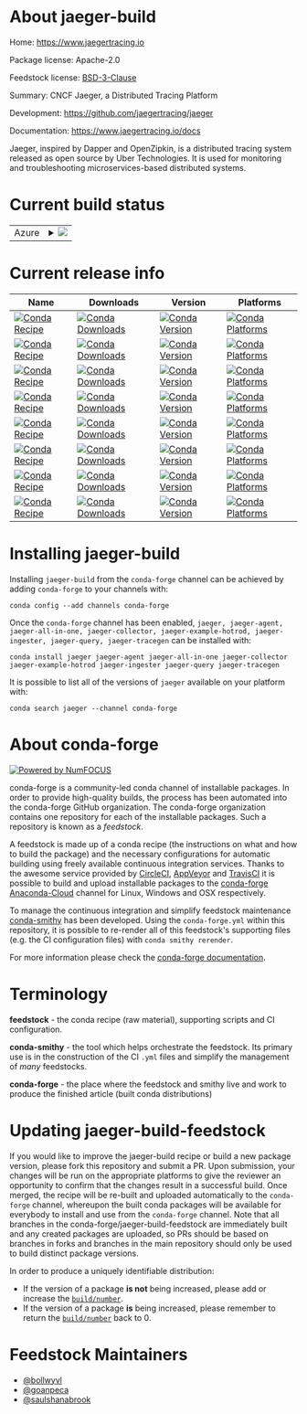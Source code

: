 About jaeger-build
==================

Home: https://www.jaegertracing.io

Package license: Apache-2.0

Feedstock license: [BSD-3-Clause](https://github.com/conda-forge/jaeger-feedstock/blob/master/LICENSE.txt)

Summary: CNCF Jaeger, a Distributed Tracing Platform

Development: https://github.com/jaegertracing/jaeger

Documentation: https://www.jaegertracing.io/docs

Jaeger, inspired by Dapper and OpenZipkin, is a distributed tracing system
released as open source by Uber Technologies.
It is used for monitoring and troubleshooting microservices-based
distributed systems.


Current build status
====================


<table>
    
  <tr>
    <td>Azure</td>
    <td>
      <details>
        <summary>
          <a href="https://dev.azure.com/conda-forge/feedstock-builds/_build/latest?definitionId=8424&branchName=master">
            <img src="https://dev.azure.com/conda-forge/feedstock-builds/_apis/build/status/jaeger-feedstock?branchName=master">
          </a>
        </summary>
        <table>
          <thead><tr><th>Variant</th><th>Status</th></tr></thead>
          <tbody><tr>
              <td>linux_64</td>
              <td>
                <a href="https://dev.azure.com/conda-forge/feedstock-builds/_build/latest?definitionId=8424&branchName=master">
                  <img src="https://dev.azure.com/conda-forge/feedstock-builds/_apis/build/status/jaeger-feedstock?branchName=master&jobName=linux&configuration=linux_64_" alt="variant">
                </a>
              </td>
            </tr><tr>
              <td>osx_64</td>
              <td>
                <a href="https://dev.azure.com/conda-forge/feedstock-builds/_build/latest?definitionId=8424&branchName=master">
                  <img src="https://dev.azure.com/conda-forge/feedstock-builds/_apis/build/status/jaeger-feedstock?branchName=master&jobName=osx&configuration=osx_64_" alt="variant">
                </a>
              </td>
            </tr>
          </tbody>
        </table>
      </details>
    </td>
  </tr>
</table>

Current release info
====================

| Name | Downloads | Version | Platforms |
| --- | --- | --- | --- |
| [![Conda Recipe](https://img.shields.io/badge/recipe-jaeger-green.svg)](https://anaconda.org/conda-forge/jaeger) | [![Conda Downloads](https://img.shields.io/conda/dn/conda-forge/jaeger.svg)](https://anaconda.org/conda-forge/jaeger) | [![Conda Version](https://img.shields.io/conda/vn/conda-forge/jaeger.svg)](https://anaconda.org/conda-forge/jaeger) | [![Conda Platforms](https://img.shields.io/conda/pn/conda-forge/jaeger.svg)](https://anaconda.org/conda-forge/jaeger) |
| [![Conda Recipe](https://img.shields.io/badge/recipe-jaeger--agent-green.svg)](https://anaconda.org/conda-forge/jaeger-agent) | [![Conda Downloads](https://img.shields.io/conda/dn/conda-forge/jaeger-agent.svg)](https://anaconda.org/conda-forge/jaeger-agent) | [![Conda Version](https://img.shields.io/conda/vn/conda-forge/jaeger-agent.svg)](https://anaconda.org/conda-forge/jaeger-agent) | [![Conda Platforms](https://img.shields.io/conda/pn/conda-forge/jaeger-agent.svg)](https://anaconda.org/conda-forge/jaeger-agent) |
| [![Conda Recipe](https://img.shields.io/badge/recipe-jaeger--all--in--one-green.svg)](https://anaconda.org/conda-forge/jaeger-all-in-one) | [![Conda Downloads](https://img.shields.io/conda/dn/conda-forge/jaeger-all-in-one.svg)](https://anaconda.org/conda-forge/jaeger-all-in-one) | [![Conda Version](https://img.shields.io/conda/vn/conda-forge/jaeger-all-in-one.svg)](https://anaconda.org/conda-forge/jaeger-all-in-one) | [![Conda Platforms](https://img.shields.io/conda/pn/conda-forge/jaeger-all-in-one.svg)](https://anaconda.org/conda-forge/jaeger-all-in-one) |
| [![Conda Recipe](https://img.shields.io/badge/recipe-jaeger--collector-green.svg)](https://anaconda.org/conda-forge/jaeger-collector) | [![Conda Downloads](https://img.shields.io/conda/dn/conda-forge/jaeger-collector.svg)](https://anaconda.org/conda-forge/jaeger-collector) | [![Conda Version](https://img.shields.io/conda/vn/conda-forge/jaeger-collector.svg)](https://anaconda.org/conda-forge/jaeger-collector) | [![Conda Platforms](https://img.shields.io/conda/pn/conda-forge/jaeger-collector.svg)](https://anaconda.org/conda-forge/jaeger-collector) |
| [![Conda Recipe](https://img.shields.io/badge/recipe-jaeger--example--hotrod-green.svg)](https://anaconda.org/conda-forge/jaeger-example-hotrod) | [![Conda Downloads](https://img.shields.io/conda/dn/conda-forge/jaeger-example-hotrod.svg)](https://anaconda.org/conda-forge/jaeger-example-hotrod) | [![Conda Version](https://img.shields.io/conda/vn/conda-forge/jaeger-example-hotrod.svg)](https://anaconda.org/conda-forge/jaeger-example-hotrod) | [![Conda Platforms](https://img.shields.io/conda/pn/conda-forge/jaeger-example-hotrod.svg)](https://anaconda.org/conda-forge/jaeger-example-hotrod) |
| [![Conda Recipe](https://img.shields.io/badge/recipe-jaeger--ingester-green.svg)](https://anaconda.org/conda-forge/jaeger-ingester) | [![Conda Downloads](https://img.shields.io/conda/dn/conda-forge/jaeger-ingester.svg)](https://anaconda.org/conda-forge/jaeger-ingester) | [![Conda Version](https://img.shields.io/conda/vn/conda-forge/jaeger-ingester.svg)](https://anaconda.org/conda-forge/jaeger-ingester) | [![Conda Platforms](https://img.shields.io/conda/pn/conda-forge/jaeger-ingester.svg)](https://anaconda.org/conda-forge/jaeger-ingester) |
| [![Conda Recipe](https://img.shields.io/badge/recipe-jaeger--query-green.svg)](https://anaconda.org/conda-forge/jaeger-query) | [![Conda Downloads](https://img.shields.io/conda/dn/conda-forge/jaeger-query.svg)](https://anaconda.org/conda-forge/jaeger-query) | [![Conda Version](https://img.shields.io/conda/vn/conda-forge/jaeger-query.svg)](https://anaconda.org/conda-forge/jaeger-query) | [![Conda Platforms](https://img.shields.io/conda/pn/conda-forge/jaeger-query.svg)](https://anaconda.org/conda-forge/jaeger-query) |
| [![Conda Recipe](https://img.shields.io/badge/recipe-jaeger--tracegen-green.svg)](https://anaconda.org/conda-forge/jaeger-tracegen) | [![Conda Downloads](https://img.shields.io/conda/dn/conda-forge/jaeger-tracegen.svg)](https://anaconda.org/conda-forge/jaeger-tracegen) | [![Conda Version](https://img.shields.io/conda/vn/conda-forge/jaeger-tracegen.svg)](https://anaconda.org/conda-forge/jaeger-tracegen) | [![Conda Platforms](https://img.shields.io/conda/pn/conda-forge/jaeger-tracegen.svg)](https://anaconda.org/conda-forge/jaeger-tracegen) |

Installing jaeger-build
=======================

Installing `jaeger-build` from the `conda-forge` channel can be achieved by adding `conda-forge` to your channels with:

```
conda config --add channels conda-forge
```

Once the `conda-forge` channel has been enabled, `jaeger, jaeger-agent, jaeger-all-in-one, jaeger-collector, jaeger-example-hotrod, jaeger-ingester, jaeger-query, jaeger-tracegen` can be installed with:

```
conda install jaeger jaeger-agent jaeger-all-in-one jaeger-collector jaeger-example-hotrod jaeger-ingester jaeger-query jaeger-tracegen
```

It is possible to list all of the versions of `jaeger` available on your platform with:

```
conda search jaeger --channel conda-forge
```


About conda-forge
=================

[![Powered by NumFOCUS](https://img.shields.io/badge/powered%20by-NumFOCUS-orange.svg?style=flat&colorA=E1523D&colorB=007D8A)](http://numfocus.org)

conda-forge is a community-led conda channel of installable packages.
In order to provide high-quality builds, the process has been automated into the
conda-forge GitHub organization. The conda-forge organization contains one repository
for each of the installable packages. Such a repository is known as a *feedstock*.

A feedstock is made up of a conda recipe (the instructions on what and how to build
the package) and the necessary configurations for automatic building using freely
available continuous integration services. Thanks to the awesome service provided by
[CircleCI](https://circleci.com/), [AppVeyor](https://www.appveyor.com/)
and [TravisCI](https://travis-ci.com/) it is possible to build and upload installable
packages to the [conda-forge](https://anaconda.org/conda-forge)
[Anaconda-Cloud](https://anaconda.org/) channel for Linux, Windows and OSX respectively.

To manage the continuous integration and simplify feedstock maintenance
[conda-smithy](https://github.com/conda-forge/conda-smithy) has been developed.
Using the ``conda-forge.yml`` within this repository, it is possible to re-render all of
this feedstock's supporting files (e.g. the CI configuration files) with ``conda smithy rerender``.

For more information please check the [conda-forge documentation](https://conda-forge.org/docs/).

Terminology
===========

**feedstock** - the conda recipe (raw material), supporting scripts and CI configuration.

**conda-smithy** - the tool which helps orchestrate the feedstock.
                   Its primary use is in the construction of the CI ``.yml`` files
                   and simplify the management of *many* feedstocks.

**conda-forge** - the place where the feedstock and smithy live and work to
                  produce the finished article (built conda distributions)


Updating jaeger-build-feedstock
===============================

If you would like to improve the jaeger-build recipe or build a new
package version, please fork this repository and submit a PR. Upon submission,
your changes will be run on the appropriate platforms to give the reviewer an
opportunity to confirm that the changes result in a successful build. Once
merged, the recipe will be re-built and uploaded automatically to the
`conda-forge` channel, whereupon the built conda packages will be available for
everybody to install and use from the `conda-forge` channel.
Note that all branches in the conda-forge/jaeger-build-feedstock are
immediately built and any created packages are uploaded, so PRs should be based
on branches in forks and branches in the main repository should only be used to
build distinct package versions.

In order to produce a uniquely identifiable distribution:
 * If the version of a package **is not** being increased, please add or increase
   the [``build/number``](https://docs.conda.io/projects/conda-build/en/latest/resources/define-metadata.html#build-number-and-string).
 * If the version of a package **is** being increased, please remember to return
   the [``build/number``](https://docs.conda.io/projects/conda-build/en/latest/resources/define-metadata.html#build-number-and-string)
   back to 0.

Feedstock Maintainers
=====================

* [@bollwyvl](https://github.com/bollwyvl/)
* [@goanpeca](https://github.com/goanpeca/)
* [@saulshanabrook](https://github.com/saulshanabrook/)

